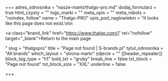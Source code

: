 +++
adres_odnosnika = "nasze-marki/thalgo-pro.md"
dodaj_formularz = true
html_czysty = ""
logo_marki = ""
meta_opis = ""
meta_robots = "noindex, follow"
name = "Thalgo-PRO"
opis_pod_naglowiekm = "It looks like this page does not exist.\n\n    <p><a class=\"brand_link\" href=\"https://www.thalgo.com/\" rel=\"nofollow\" target=\"_blank\">Return to the main page</a></p>"
slug = "thalgopro"
title = "Page not found | S-brands.pl"
tytul_odnosnika = "All brands"
which_layout = "strona-marki"
zdjecie = ""
[[header_repeater]]
block_tag_type = "h1"
bold_txt = "gruby"
break_line = false
txt_block = "Page not found"
txt_block_size = "XXL"
underline = false

+++
